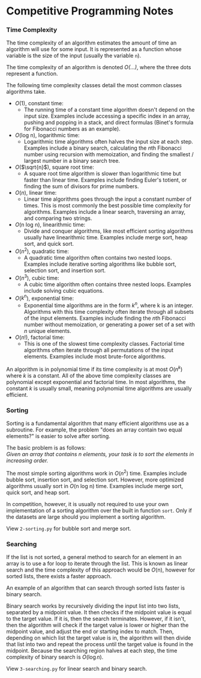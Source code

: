 # Competitive Programming Notes

### Time Complexity

The time complexity of an algorithm estimates the amount of time an algorithm will use for some input. It is represented as a function whose variable is the size of the input (usually the variable ```n```). 

The time complexity of an algorithm is denoted *O(...)*, where the three dots represent a function. 

The following time complexity classes detail the most common classes algorithms take.

- *O*(1), constant time:
  - The running time of a constant time algorithm doesn't depend on the input size. Examples include accessing a specific index in an array, pushing and popping in a stack, and direct formulas (Binet's formula for Fibonacci numbers as an example). 
- *O*(log n), logarithmic time:
  - Logarithmic time algorithms often halves the input size at each step. Examples include a binary search, calculating the *n*th Fibonacci number using recursion with memoization, and finding the smallest / largest number in a binary search tree. 
- *O*($\sqrt{n}$), square root time:
  - A square root time algorithm is slower than logarithmic time but faster than linear time. Examples include finding Euler's totient, or finding the sum of divisors for prime numbers.
- *O*($n$), linear time:
  - Linear time algorithms goes through the input a constant number of times. This is most commonly the best possible time complexity for algorithms. Examples include a linear search, traversing an array, and comparing two strings. 
- *O*(n log n), linearithmic time:
  - Divide and conquer algorithms, like most efficient sorting algorithms usually have linearithmic time. Examples include merge sort, heap sort, and quick sort.
- *O*($n^{2}$), quadratic time:
  - A quadratic time algorithm often contains two nested loops. Examples include iterative sorting algorithms like bubble sort, selection sort, and insertion sort.
- *O*($n^{3}$), cubic time:
  - A cubic time algorithm often contains three nested loops. Examples include solving cubic equations. 
- *O*($k^{n}$), exponential time:
  - Exponential time algorithms are in the form $k^{n}$, where k is an integer. Algorithms with this time complexity often iterate through all subsets of the input elements. Examples include finding the *n*th Fibonacci number without memoization, or generating a power set of a set with *n* unique elements. 
- *O*($n!$), factorial time:
  - This is one of the slowest time complexity classes. Factorial time algorithms often iterate through all permutations of the input elements. Examples include most brute-force algorithms. 

An algorithm is in polynomial time if its time complexity is at most *O*($n^{k}$) where $k$ is a constant. All of the above time complexity classes are polynomial except exponential and factorial time. In most algorithms, the constant $k$ is usually small, meaning polynomial time algorithms are usually efficient. 

### Sorting

Sorting is a fundamental algorithm that many efficient algorithms use as a subroutine. For example, the problem "does an array contain two equal elements?" is easier to solve after sorting. 

The basic problem is as follows:\
*Given an array that contains n elements, your task is to sort the elements in increasing order.*

The most simple sorting algorithms work in *O*($n^{2}$) time. Examples include bubble sort, insertion sort, and selection sort. However, more optimized algorithms usually sort in *O*(n log n) time. Examples include merge sort, quick sort, and heap sort. 

In competition, however, it is usually not required to use your own implementation of a sorting algorithm over the built in function ```sort```. Only if the datasets are large should you implement a sorting algorithm. 

View ```2-sorting.py``` for bubble sort and merge sort. 

### Searching

If the list is not sorted, a general method to search for an element in an array is to use a for loop to iterate through the list. This is known as linear search and the time complexity of this approach would be *O*(n), however for sorted lists, there exists a faster approach.

An example of an algorithm that can search through sorted lists faster is binary search.

Binary search works by recursively dividing the input list into two lists, separated by a midpoint value. It then checks if the midpoint value is equal to the target value. If it is, then the search terminates. However, if it isn't, then the algorithm will check if the target value is lower or higher than the midpoint value, and adjust the end or starting index to match. Then, depending on which list the target value is in, the algorithm will then divide that list into two and repeat the process until the target value is found in the midpoint. Because the searching region halves at each step, the time complexity of binary search is *O*($\log n$).

View ```3-searching.py``` for linear search and binary search. 
